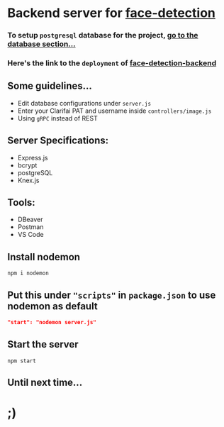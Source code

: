 # Backend server for [face-detection](https://github.com/skywalkerSam/face-detection)

### To setup `postgresql` database for the project, [go to the database section...](https://github.com/skywalkerSam/Introduction-To-Web-Development/tree/main/Introduction-To-Databases)
### Here's the link to the `deployment` of [face-detection-backend](https://github.com/skywalkerSam/face-detection-backend)


## Some guidelines...
- Edit database configurations under `server.js`
- Enter your Clarifai PAT and username inside `controllers/image.js`
- Using `gRPC` instead of REST


## Server Specifications:
- Express.js
- bcrypt
- postgreSQL
- Knex.js


## Tools:
- DBeaver
- Postman
- VS Code


## Install nodemon
```shell
npm i nodemon
```

## Put this under `"scripts"` in `package.json` to use nodemon as default

```json
"start": "nodemon server.js"
```

## Start the server
```shell
npm start
```


## Until next time...

# ;)
